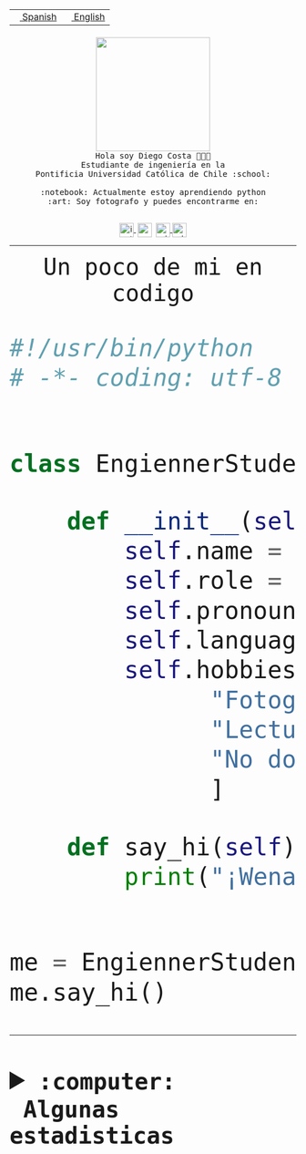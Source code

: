 <table border="0"  align="right">
 <tr><td><a href="README.md"><img src="https://upload.wikimedia.org/wikipedia/commons/thumb/8/89/Bandera_de_Espa%C3%B1a.svg/1200px-Bandera_de_Espa%C3%B1a.svg.png" height="10"> Spanish</a></td>
 <td><a href="README.en.md"><img src="https://upload.wikimedia.org/wikipedia/commons/a/a4/Flag_of_the_United_States.svg" height="10"> English</a></td></tr>
</table><br><br><br>


<p align="center">
  <img src="https://github.com/diegocostares/diegocostares/blob/main/Images/aaa2.gif?raw=true" height="200px" weight="200px">
  <br><samp>
    Hola soy Diego Costa 👨🏻‍💻<br>
    Estudiante de ingeniería en la <br>
    Pontificia Universidad Católica de Chile :school:<br>
  <br>
    :notebook: Actualmente estoy aprendiendo python <br>
    :art: Soy fotografo y puedes encontrarme en: <br>
  <br></samp>
  
</p>

<p align="center">
   <a href="https://instagram.com/diegocosta_no" target="blank">
    <img 
    align="center" src="https://cdn.jsdelivr.net/npm/simple-icons@3.0.1/icons/instagram.svg" alt="instagram" height="25px" width="25px" />
  </a>
  <a style="border: 3px solid; color: white;"href="https://t.me/diegocosta_no" target="blank">
  <img
  align="center" alt="Telegram" width="25px" src="https://icons-for-free.com/iconfiles/png/512/Telegram-1324888767380505522.png" />
</a>
<a href="https://api.whatsapp.com/send?phone=56971897835&text=Hola!" target="blank">
  <img
  align="center" alt="wtsp" width="25px" src="https://img.icons8.com/pastel-glyph/2x/whatsapp--v2.png" />
</a>
<a href="https://www.linkedin.com/in/diego-costa-786249213/" target="blank">
  <img
  align="center" alt="wtsp" width="25px" src="https://img.icons8.com/metro/452/linkedin.png" />
</a>

  </a>
</p>

---


<p align="center"><font size="25"><samp>Un poco de mi en codigo</samp></front></p>


```python
#!/usr/bin/python
# -*- coding: utf-8 -*-


class EngiennerStudent:

    def __init__(self):
        self.name = "Diego Costa"
        self.role = "Estudiante"
        self.pronouns = "he/him"
        self.language_spoken = ["es_CL", "en_US"]
        self.hobbies = [
              "Fotografia",
              "Lectura",
              "No dormir",
              ]

    def say_hi(self):
        print("¡Wena mundo!")


me = EngiennerStudent()
me.say_hi()
```
---
<details>
  <summary><b><samp>:computer: &nbsp;Algunas estadisticas</samp></b></summary>
  <br/></p>

<!--START_SECTION:waka-->
![Code Time](http://img.shields.io/badge/Code%20Time-788%20hrs%2028%20mins-blue)

**Soy nocturno 🦉** 

```text
🌞 Mañana                 9 commits           ░░░░░░░░░░░░░░░░░░░░░░░░░   00.41 % 
🌆 Día                    684 commits         ████████░░░░░░░░░░░░░░░░░   30.96 % 
🌃 Tarde                  944 commits         ███████████░░░░░░░░░░░░░░   42.73 % 
🌙 Noche                  572 commits         ██████░░░░░░░░░░░░░░░░░░░   25.89 % 
```
📅 **Soy más productivo los Martes** 

```text
Lunes                    342 commits         ████░░░░░░░░░░░░░░░░░░░░░   15.48 % 
Martes                   449 commits         █████░░░░░░░░░░░░░░░░░░░░   20.33 % 
Miércoles                301 commits         ███░░░░░░░░░░░░░░░░░░░░░░   13.63 % 
Jueves                   274 commits         ███░░░░░░░░░░░░░░░░░░░░░░   12.40 % 
Viernes                  365 commits         ████░░░░░░░░░░░░░░░░░░░░░   16.52 % 
Sábado                   204 commits         ██░░░░░░░░░░░░░░░░░░░░░░░   09.23 % 
Domingo                  274 commits         ███░░░░░░░░░░░░░░░░░░░░░░   12.40 % 
```


📊 **Esta semana me dediqué a** 

```text
🐱‍💻 Proyectos: 
2023-1-S4-Grupo2-Movil   1 hr 20 mins        █████████████░░░░░░░░░░░░   51.05 % 
2023-1-S4-Grupo2-Web     35 mins             ██████░░░░░░░░░░░░░░░░░░░   22.20 % 
diagramas                16 mins             ███░░░░░░░░░░░░░░░░░░░░░░   10.21 % 
gpti-scrapper-main       13 mins             ██░░░░░░░░░░░░░░░░░░░░░░░   08.72 % 
WEB                      12 mins             ██░░░░░░░░░░░░░░░░░░░░░░░   07.82 % 
```


 Last Updated on 09/04/2023 18:21:31 UTC
<!--END_SECTION:waka-->
  
  

<p align="center"> <img src="https://github-readme-stats.vercel.app/api?username=diegocostares&show_icons=true&theme=ayu-mirage" alt="abhisheknaiidu" /></p>
 
</details>
